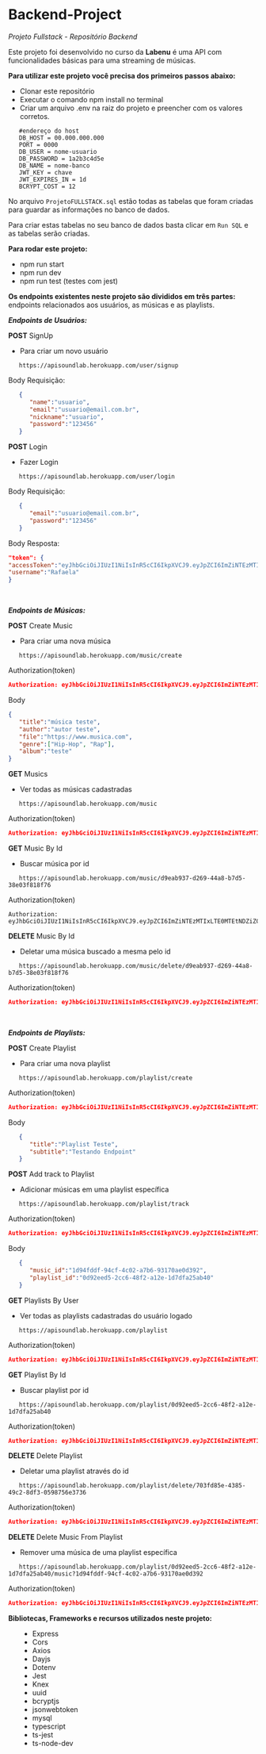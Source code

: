 # Backend-Project

*Projeto Fullstack - Repositório Backend*

Este projeto foi desenvolvido no curso da **Labenu** é uma API com funcionalidades básicas para uma streaming de músicas.

**Para utilizar este projeto você precisa dos primeiros passos abaixo:**

- Clonar este repositório
- Executar o comando npm install no terminal
- Criar um arquivo .env na raiz do projeto e preencher com os valores corretos.
```
   #endereço do host
   DB_HOST = 00.000.000.000
   PORT = 0000
   DB_USER = nome-usuario
   DB_PASSWORD = 1a2b3c4d5e
   DB_NAME = nome-banco
   JWT_KEY = chave
   JWT_EXPIRES_IN = 1d
   BCRYPT_COST = 12
````

No arquivo `ProjetoFULLSTACK.sql` estão todas as tabelas que foram criadas para guardar as informações no banco de dados.
 
Para criar estas tabelas no seu banco de dados basta clicar em `Run SQL` e as tabelas serão criadas.

**Para rodar este projeto:**
- npm run start
- npm run dev
- npm run test (testes com jest)

**Os endpoints existentes neste projeto são divididos em três partes:** endpoints relacionados aos usuários, as músicas e as playlists.


***Endpoints de Usuários:***
 
 **POST** SignUp

- Para criar um novo usuário

```
   https://apisoundlab.herokuapp.com/user/signup
```

Body Requisição:

```json
   {
      "name":"usuario",
      "email":"usuario@email.com.br",
      "nickname":"usuario",
      "password":"123456"
   }
```

**POST** Login

- Fazer Login

```
   https://apisoundlab.herokuapp.com/user/login
```

Body Requisição:

```json
   {
      "email":"usuario@email.com.br",
      "password":"123456"
   }
```

Body Resposta:

```json
"token": {
"accessToken":"eyJhbGciOiJIUzI1NiIsInR5cCI6IkpXVCJ9.eyJpZCI6ImZiNTEzMTIxLTE0MTEtNDZiZC1hMjEwLTQ0OGQ2YjA0ODIzZSIsImlhdCI6MTYxNzY2MDkxNiwiZXhwIjoxNjE3NzQ3MzE2fQ.QYDQ7IOi3yaSjNpu_Nwew00Pcnlw593KkBSZJ4VYZNc",
"username":"Rafaela"
}
```

<br/>

***Endpoints de Músicas:***

**POST** Create Music

- Para criar uma nova música

```
   https://apisoundlab.herokuapp.com/music/create
```

Authorization(token)

```json
Authorization: eyJhbGciOiJIUzI1NiIsInR5cCI6IkpXVCJ9.eyJpZCI6ImZiNTEzMTIxLTE0MTEtNDZiZC1hMjEwLTQ0OGQ2YjA0ODIzZSIsImlhdCI6MTYxNTA2NTU3MywiZXhwIjoxNjE1MTUxOTczfQ.IuXjGbKiAMZZmTKhzWKD3RsboN7qRwOO7z4xUqupgso
```

Body

```json
{
   "title":"música teste",
   "author":"autor teste",    
   "file":"https://www.musica.com",
   "genre":["Hip-Hop", "Rap"],
   "album":"teste"
}
```

**GET** Musics

- Ver todas as músicas cadastradas

```
   https://apisoundlab.herokuapp.com/music
```

Authorization(token)

```json
Authorization: eyJhbGciOiJIUzI1NiIsInR5cCI6IkpXVCJ9.eyJpZCI6ImZiNTEzMTIxLTE0MTEtNDZiZC1hMjEwLTQ0OGQ2YjA0ODIzZSIsImlhdCI6MTYxNTA2NTU3MywiZXhwIjoxNjE1MTUxOTczfQ.IuXjGbKiAMZZmTKhzWKD3RsboN7qRwOO7z4xUqupgso
```

**GET** Music By Id

- Buscar música por id

```
   https://apisoundlab.herokuapp.com/music/d9eab937-d269-44a8-b7d5-38e03f818f76
```

Authorization(token)

```
Authorization: eyJhbGciOiJIUzI1NiIsInR5cCI6IkpXVCJ9.eyJpZCI6ImZiNTEzMTIxLTE0MTEtNDZiZC1hMjEwLTQ0OGQ2YjA0ODIzZSIsImlhdCI6MTYxNTA2NTU3MywiZXhwIjoxNjE1MTUxOTczfQ.IuXjGbKiAMZZmTKhzWKD3RsboN7qRwOO7z4xUqupgso
```


**DELETE** Music By Id

- Deletar uma música buscado a mesma pelo id

```
   https://apisoundlab.herokuapp.com/music/delete/d9eab937-d269-44a8-b7d5-38e03f818f76
```

Authorization(token)

```json
Authorization: eyJhbGciOiJIUzI1NiIsInR5cCI6IkpXVCJ9.eyJpZCI6ImZiNTEzMTIxLTE0MTEtNDZiZC1hMjEwLTQ0OGQ2YjA0ODIzZSIsImlhdCI6MTYxNTA2NTU3MywiZXhwIjoxNjE1MTUxOTczfQ.IuXjGbKiAMZZmTKhzWKD3RsboN7qRwOO7z4xUqupgso
```

<br/>

***Endpoints de Playlists:***

**POST** Create Playlist

- Para criar uma nova playlist

```
   https://apisoundlab.herokuapp.com/playlist/create
```

Authorization(token)

```json
Authorization: eyJhbGciOiJIUzI1NiIsInR5cCI6IkpXVCJ9.eyJpZCI6ImZiNTEzMTIxLTE0MTEtNDZiZC1hMjEwLTQ0OGQ2YjA0ODIzZSIsImlhdCI6MTYxNTA2NTU3MywiZXhwIjoxNjE1MTUxOTczfQ.IuXjGbKiAMZZmTKhzWKD3RsboN7qRwOO7z4xUqupgso
```

Body

```json
   {
      "title":"Playlist Teste", 
      "subtitle":"Testando Endpoint"
   }
```

**POST** Add track to Playlist

- Adicionar músicas em uma playlist específica

```
   https://apisoundlab.herokuapp.com/playlist/track
```

Authorization(token)

```json
Authorization: eyJhbGciOiJIUzI1NiIsInR5cCI6IkpXVCJ9.eyJpZCI6ImZiNTEzMTIxLTE0MTEtNDZiZC1hMjEwLTQ0OGQ2YjA0ODIzZSIsImlhdCI6MTYxNTA2NTU3MywiZXhwIjoxNjE1MTUxOTczfQ.IuXjGbKiAMZZmTKhzWKD3RsboN7qRwOO7z4xUqupgso
```

Body

```json
   {
      "music_id":"1d94fddf-94cf-4c02-a7b6-93170ae0d392",
      "playlist_id":"0d92eed5-2cc6-48f2-a12e-1d7dfa25ab40"
   }
```

**GET** Playlists By User

- Ver todas as playlists cadastradas do usuário logado

```
   https://apisoundlab.herokuapp.com/playlist
```

Authorization(token)

```json
Authorization: eyJhbGciOiJIUzI1NiIsInR5cCI6IkpXVCJ9.eyJpZCI6ImZiNTEzMTIxLTE0MTEtNDZiZC1hMjEwLTQ0OGQ2YjA0ODIzZSIsImlhdCI6MTYxNTA2NTU3MywiZXhwIjoxNjE1MTUxOTczfQ.IuXjGbKiAMZZmTKhzWKD3RsboN7qRwOO7z4xUqupgso
```

**GET** Playlist By Id

- Buscar playlist por id

```
   https://apisoundlab.herokuapp.com/playlist/0d92eed5-2cc6-48f2-a12e-1d7dfa25ab40
```

Authorization(token)
```json
Authorization: eyJhbGciOiJIUzI1NiIsInR5cCI6IkpXVCJ9.eyJpZCI6ImZiNTEzMTIxLTE0MTEtNDZiZC1hMjEwLTQ0OGQ2YjA0ODIzZSIsImlhdCI6MTYxNTA2NTU3MywiZXhwIjoxNjE1MTUxOTczfQ.IuXjGbKiAMZZmTKhzWKD3RsboN7qRwOO7z4xUqupgso
```

**DELETE** Delete Playlist

- Deletar uma playlist através do id

```
   https://apisoundlab.herokuapp.com/playlist/delete/703fd85e-4385-49c2-8df3-0598756e3736
```

Authorization(token)

```json
Authorization: eyJhbGciOiJIUzI1NiIsInR5cCI6IkpXVCJ9.eyJpZCI6ImZiNTEzMTIxLTE0MTEtNDZiZC1hMjEwLTQ0OGQ2YjA0ODIzZSIsImlhdCI6MTYxNTA2NTU3MywiZXhwIjoxNjE1MTUxOTczfQ.IuXjGbKiAMZZmTKhzWKD3RsboN7qRwOO7z4xUqupgso
```

**DELETE** Delete Music From Playlist

- Remover uma música de uma playlist específica

```
   https://apisoundlab.herokuapp.com/playlist/0d92eed5-2cc6-48f2-a12e-1d7dfa25ab40/music?1d94fddf-94cf-4c02-a7b6-93170ae0d392
```

Authorization(token)

```json
Authorization: eyJhbGciOiJIUzI1NiIsInR5cCI6IkpXVCJ9.eyJpZCI6ImZiNTEzMTIxLTE0MTEtNDZiZC1hMjEwLTQ0OGQ2YjA0ODIzZSIsImlhdCI6MTYxNTA2NTU3MywiZXhwIjoxNjE1MTUxOTczfQ.IuXjGbKiAMZZmTKhzWKD3RsboN7qRwOO7z4xUqupgso
```

**Bibliotecas, Frameworks e recursos utilizados neste projeto:**

<ul style="font-size: 14px; margin-left: 25px;">
   <li>Express</li>
   <li>Cors</li>
   <li>Axios</li>
   <li>Dayjs</li>
   <li>Dotenv</li>
   <li>Jest</li>
   <li>Knex</li>
   <li>uuid</li>
   <li>bcryptjs</li>
   <li>jsonwebtoken</li>
   <li>mysql</li>
   <li>typescript</li>
   <li>ts-jest</li>
   <li>ts-node-dev</li>
</ul>



